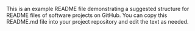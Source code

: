 This is an example README file demonstrating a suggested structure for README files of software projects on GitHub. You can copy this README.md file into your project repository and edit the text as needed.
